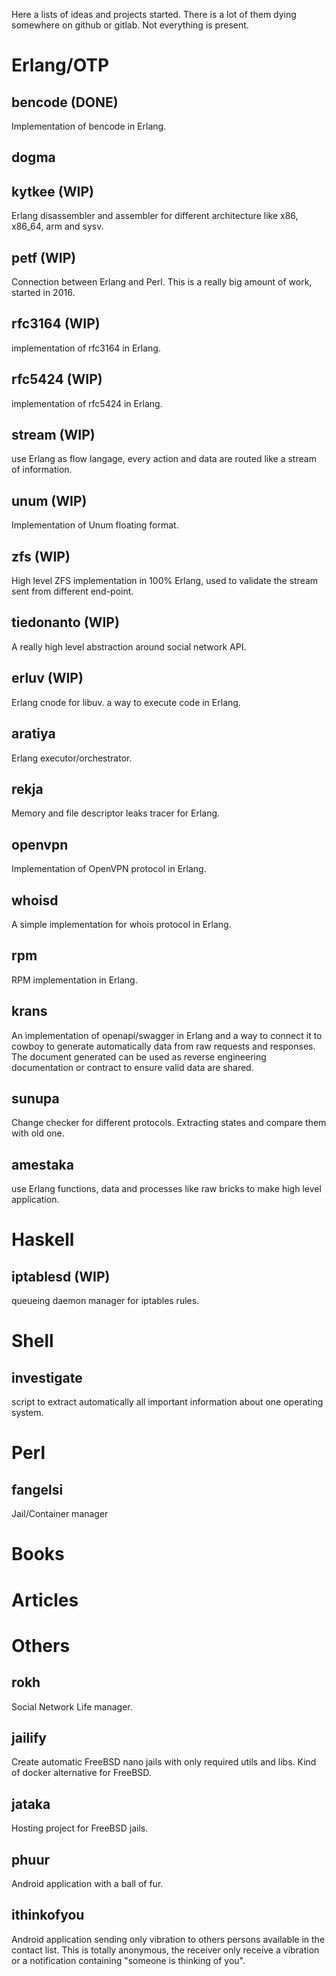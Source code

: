 Here a lists of ideas and projects started. There is a lot of them
dying somewhere on github or gitlab. Not everything is present.

# Erlang/OTP

## bencode (DONE)

Implementation of bencode in Erlang.

## dogma

## kytkee (WIP)

Erlang disassembler and assembler for different architecture like x86,
x86_64, arm and sysv.

## petf (WIP)

Connection between Erlang and Perl. This is a really big amount of
work, started in 2016.

## rfc3164 (WIP)

implementation of rfc3164 in Erlang.

## rfc5424 (WIP)

implementation of rfc5424 in Erlang.

## stream (WIP)

use Erlang as flow langage, every action and data are routed like a
stream of information.

## unum (WIP)

Implementation of Unum floating format.

## zfs (WIP)

High level ZFS implementation in 100% Erlang, used to validate the
stream sent from different end-point.

## tiedonanto (WIP)

A really high level abstraction around social network API.

## erluv (WIP)

Erlang cnode for libuv. a way to execute code in Erlang.

## aratiya

Erlang executor/orchestrator.

## rekja

Memory and file descriptor leaks tracer for Erlang.

## openvpn

Implementation of OpenVPN protocol in Erlang.

## whoisd

A simple implementation for whois protocol in Erlang.

## rpm

RPM implementation in Erlang.

## krans

An implementation of openapi/swagger in Erlang and a way to connect it
to cowboy to generate automatically data from raw requests and
responses. The document generated can be used as reverse engineering
documentation or contract to ensure valid data are shared.

## sunupa

Change checker for different protocols. Extracting states and compare
them with old one.

## amestaka

use Erlang functions, data and processes like raw bricks to make high
level application.

# Haskell

## iptablesd (WIP)

queueing daemon manager for iptables rules.

# Shell

## investigate

script to extract automatically all important information about one
operating system.

# Perl

## fangelsi

Jail/Container manager

# Books

## 

# Articles

## 

# Others

## rokh

Social Network Life manager.

## jailify

Create automatic FreeBSD nano jails with only required utils and
libs. Kind of docker alternative for FreeBSD.

## jataka

Hosting project for FreeBSD jails.

## phuur

Android application with a ball of fur.

## ithinkofyou

Android application sending only vibration to others persons available
in the contact list. This is totally anonymous, the receiver only
receive a vibration or a notification containing "someone is thinking
of you".

